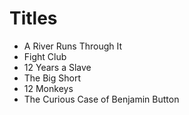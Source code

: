 # Titles

- A River Runs Through It
- Fight Club
- 12 Years a Slave
- The Big Short
- 12 Monkeys
- The Curious Case of Benjamin Button
